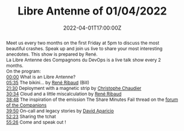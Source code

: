 ---
title: Libre Antenne of 01/04/2022

event: Les Compagnons du DevOps
event_url:  https://www.compagnons-devops.fr

location: Online

summary: 🎤 Tell us about your big failures! | Libre Antenne of 01/04/2022
abstract: "Meet us every two months on the first Friday at 5pm to discuss the most beautiful crashes.
Speak up and join us live to share your most interesting anecdotes. This show is prepared by René.


La Libre Antenne des Compagnons du DevOps is a live talk show every 2 months.


On the program:


[00:00](https://www.youtube.com/watch?v=PlqPI8ZYAK8&t=0s) What is an Libre Antenne?


[05:35](https://www.youtube.com/watch?v=PlqPI8ZYAK8&t=335s) The bikini...
by [René Ribaud](https://twitter.com/Uggla_) (Bill)


[21:30](https://www.youtube.com/watch?v=PlqPI8ZYAK8&t=1290s) Deployment with a magnetic strip
by [Christophe Chaudier](https://linkedin.com/in/cchaudier)


[30:34](https://www.youtube.com/watch?v=PlqPI8ZYAK8&t=1834s) Cloud and a little miscalculation
by [René Ribaud](https://www.linkedin.com/in/ren%C3%A9-ribaud-44145137/)


[38:48](https://www.youtube.com/watch?v=PlqPI8ZYAK8&t=2328s) The inspiration of the emission
The Share Minutes Fail thread on the [forum of the Companions](https://forum.compagnons-devops.fr/t/partage-de-minutes-fail/1659)


[39:50](https://www.youtube.com/watch?v=PlqPI8ZYAK8&t=2390s) On-call and legacy stories
by [David Aparicio](https://twitter.com/dadideo)


[52:23](https://www.youtube.com/watch?v=PlqPI8ZYAK8&t=3143s) Sharing the tchat


[55:26](https://www.youtube.com/watch?v=PlqPI8ZYAK8&t=3326s) Come and speak out !"

date: "2022-04-01T17:00:00Z"
date_end: "2022-04-01T18:00:00Z"
all_day: false

publishDate: "2022-04-01T12:00:00Z"

authors: [David Aparicio]
tags: [Cloud, SRE, Quickie]

featured: false

image:
  caption: 'Crédits: [**Youtube**](https://www.youtube.com/watch?v=PlqPI8ZYAK8&t=2897s)'
  focal_point: Right

links: 
#- icon: youtube
#  icon_pack: fab
#  name: Youtube
#  url: https://www.youtube.com/watch?v=PlqPI8ZYAK8&t=2897s
- icon: twitter
  icon_pack: fab
  name: Twitter
  url: https://twitter.com/art_devops/status/1509908251915304966 #https://twitter.com/c_chaudier/status/1509772550527598593
url_code: ""
url_pdf: ""
url_slides: ""
url_video: "https://youtu.be/PlqPI8ZYAK8?t=2390"

slides: ""
projects: []
---